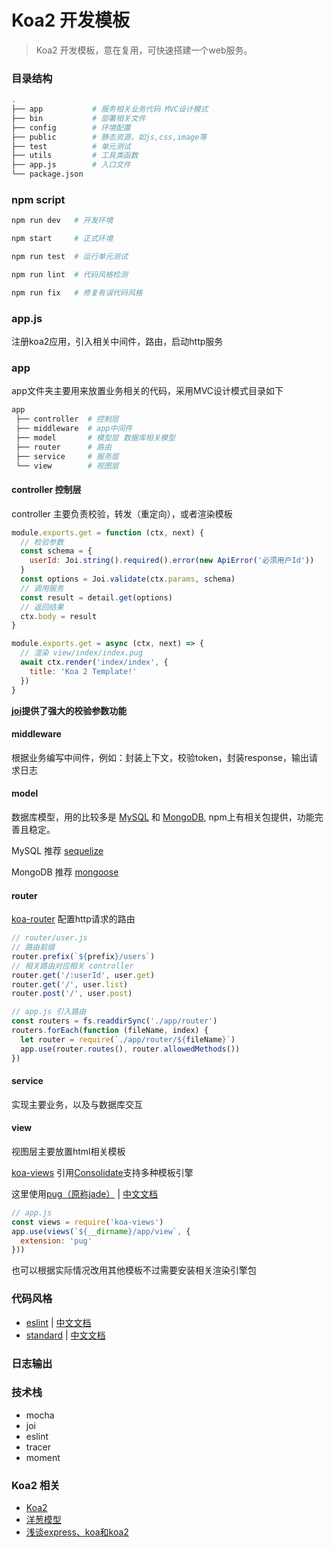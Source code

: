 # Koa2 开发模板
> Koa2 开发模板，意在复用，可快速搭建一个web服务。

### 目录结构
``` bash
.
├── app           # 服务相关业务代码 MVC设计模式
├── bin           # 部署相关文件
├── config        # 环境配置
├── public        # 静态资源，如js,css,image等
├── test          # 单元测试
├── utils         # 工具类函数
├── app.js        # 入口文件
└── package.json
```

### npm script

``` bash
npm run dev   # 开发环境

npm start     # 正式环境

npm run test  # 运行单元测试

npm run lint  # 代码风格检测

npm run fix   # 修复有误代码风格
```

### app.js
注册koa2应用，引入相关中间件，路由，启动http服务

### app
app文件夹主要用来放置业务相关的代码，采用MVC设计模式目录如下
``` bash
app
 ├── controller  # 控制层
 ├── middleware  # app中间件
 ├── model       # 模型层 数据库相关模型
 ├── router      # 路由
 ├── service     # 服务层
 └── view        # 视图层
```

#### controller 控制层

controller 主要负责校验，转发（重定向），或者渲染模板

``` js
module.exports.get = function (ctx, next) {
  // 检验参数
  const schema = {
    userId: Joi.string().required().error(new ApiError('必须用户Id'))
  }
  const options = Joi.validate(ctx.params, schema)
  // 调用服务
  const result = detail.get(options)
  // 返回结果
  ctx.body = result
}

module.exports.get = async (ctx, next) => {
  // 渲染 view/index/index.pug
  await ctx.render('index/index', {
    title: 'Koa 2 Template!'
  })
}
```
**[joi](https://github.com/hapijs/joi)提供了强大的校验参数功能**

#### middleware
根据业务编写中间件，例如：封装上下文，校验token，封装response，输出请求日志

#### model
数据库模型，用的比较多是 [MySQL](https://www.mysql.com/) 和 [MongoDB](https://www.mongodb.com/), npm上有相关包提供，功能完善且稳定。

MySQL 推荐 [sequelize](https://github.com/sequelize/sequelize#readme)

MongoDB 推荐 [mongoose](https://www.npmjs.com/package/mongoose)

#### router
[koa-router](https://www.npmjs.com/package/koa-router) 配置http请求的路由
``` js
// router/user.js
// 路由前缀
router.prefix(`${prefix}/users`)
// 相关路由对应相关 controller
router.get('/:userId', user.get)
router.get('/', user.list)
router.post('/', user.post)

// app.js 引入路由
const routers = fs.readdirSync('./app/router')
routers.forEach(function (fileName, index) {
  let router = require(`./app/router/${fileName}`)
  app.use(router.routes(), router.allowedMethods())
})
```

#### service
实现主要业务，以及与数据库交互

#### view
视图层主要放置html相关模板

[koa-views](https://github.com/queckezz/koa-views) 引用[Consolidate](https://github.com/tj/consolidate.js)支持多种模板引擎

这里使用[pug（原称jade）](https://github.com/pugjs/pug) | [中文文档](https://pug.bootcss.com/api/getting-started.html)

``` js
// app.js
const views = require('koa-views')
app.use(views(`${__dirname}/app/view`, {
  extension: 'pug'
}))
```
也可以根据实际情况改用其他模板不过需要安装相关渲染引擎包

### 代码风格
- [eslint](https://github.com/eslint/eslint) | [中文文档](https://cn.eslint.org/)
- [standard](https://github.com/feross/standard) | [中文文档](https://standardjs.com/readme-zhcn.html)

### 日志输出

### 技术栈
- mocha
- joi
- eslint
- tracer
- moment

### Koa2 相关
- [Koa2](https://github.com/koajs/koa)
- [洋葱模型](https://segmentfault.com/a/1190000013981513)
- [浅谈express、koa和koa2](https://www.jianshu.com/p/3806417a1991?from=timeline)

